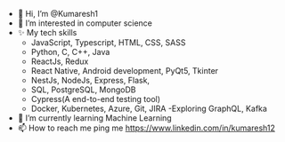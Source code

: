 - 👋 Hi, I’m @Kumaresh1
- 👀 I’m interested in computer science
- ✨ My tech skills
    - JavaScript, Typescript, HTML, CSS, SASS
    - Python, C, C++, Java
    - ReactJs, Redux
    - React Native, Android development, PyQt5, Tkinter
    - NestJs, NodeJs, Express, Flask,
    - SQL, PostgreSQL, MongoDB
    - Cypress(A end-to-end testing tool)
    - Docker, Kubernetes, Azure, Git, JIRA
-Exploring GraphQL, Kafka
- 🌱 I’m currently learning Machine Learning
- 📫 How to reach me ping me https://www.linkedin.com/in/kumaresh12

<!---
Kumaresh1/Kumaresh1 is a ✨ special ✨ repository because its `README.md` (this file) appears on your GitHub profile.
You can click the Preview link to take a look at your changes.
--->

